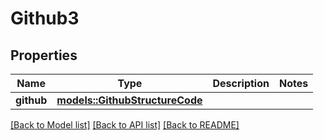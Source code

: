 # Github3

## Properties

Name | Type | Description | Notes
------------ | ------------- | ------------- | -------------
**github** | [**models::GithubStructureCode**](GithubStructureCode.md) |  | 

[[Back to Model list]](../README.md#documentation-for-models) [[Back to API list]](../README.md#documentation-for-api-endpoints) [[Back to README]](../README.md)


